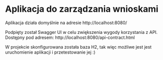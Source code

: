 # Aplikacja do zarządzania wnioskami

Aplikacja działa domyślnie na adresie http://localhost:8080/

Podpięty został Swagger UI w celu zwiększenia wygody korzystania z API. Dostępny pod adresem: http://localhost:8080/api-contract.html

W projekcie skonfigurowana została baza H2, tak więc możliwe jest jest uruchomienie aplikacji i przetestowanie jej :) 
